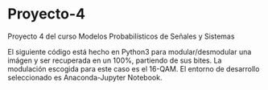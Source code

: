 # Proyecto-4
Proyecto 4 del curso Modelos Probabilísticos de Señales y Sistemas

El siguiente código está hecho en Python3 para modular/desmodular una imágen y ser recuperada en un 100%, partiendo de sus bites. 
La modulación escogida para este caso es el 16-QAM. El entorno de desarrollo seleccionado es Anaconda-Jupyter Notebook.
